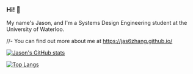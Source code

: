 ### Hi! 👋

My name's Jason, and I'm a Systems Design Engineering student at the University of Waterloo.

//- You can find out more about me at https://jas6zhang.github.io/

[![Jason's GitHub stats](https://github-readme-stats.vercel.app/api?username=jas6zhang&theme=algolia&hide=stars,issues)](https://github.com/jas6zhang/github-readme-stats)

[![Top Langs](https://github-readme-stats.vercel.app/api/top-langs/?username=jas6zhang&theme=algolia)](https://github.com/jas6zhang/github-readme-stats)
